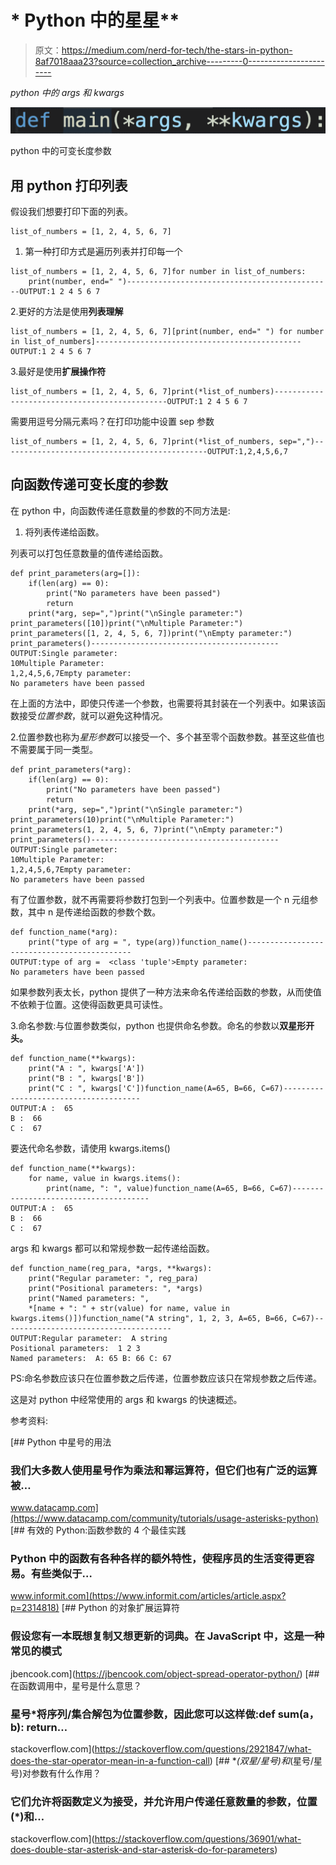 # * Python 中的星星**

> 原文：<https://medium.com/nerd-for-tech/the-stars-in-python-8af7018aaa23?source=collection_archive---------0----------------------->

*python 中的 args 和 kwargs*

![](img/f776bf5daf1fa7da5d50f064e3afec7c.png)

python 中的可变长度参数

## 用 python 打印列表

假设我们想要打印下面的列表。

```
list_of_numbers = [1, 2, 4, 5, 6, 7]
```

1.  第一种打印方式是遍历列表并打印每一个

```
list_of_numbers = [1, 2, 4, 5, 6, 7]for number in list_of_numbers:
    print(number, end=" ")----------------------------------------------OUTPUT:1 2 4 5 6 7
```

2.更好的方法是使用**列表理解**

```
list_of_numbers = [1, 2, 4, 5, 6, 7][print(number, end=" ") for number in list_of_numbers]----------------------------------------------OUTPUT:1 2 4 5 6 7
```

3.最好是使用**扩展操作符**

```
list_of_numbers = [1, 2, 4, 5, 6, 7]print(*list_of_numbers)----------------------------------------------OUTPUT:1 2 4 5 6 7
```

需要用逗号分隔元素吗？在打印功能中设置 sep 参数

```
list_of_numbers = [1, 2, 4, 5, 6, 7]print(*list_of_numbers, sep=",")----------------------------------------------OUTPUT:1,2,4,5,6,7
```

## 向函数传递可变长度的参数

在 python 中，向函数传递任意数量的参数的不同方法是:

1.  将列表传递给函数。

列表可以打包任意数量的值传递给函数。

```
def print_parameters(arg=[]):
    if(len(arg) == 0):
        print("No parameters have been passed")
        return
    print(*arg, sep=",")print("\nSingle parameter:")
print_parameters([10])print("\nMultiple Parameter:")
print_parameters([1, 2, 4, 5, 6, 7])print("\nEmpty parameter:")
print_parameters()------------------------------------------
OUTPUT:Single parameter:
10Multiple Parameter:
1,2,4,5,6,7Empty parameter:
No parameters have been passed
```

在上面的方法中，即使只传递一个参数，也需要将其封装在一个列表中。如果该函数接受*位置参数*，就可以避免这种情况。

2.位置参数也称为*星形参数*可以接受一个、多个甚至零个函数参数。甚至这些值也不需要属于同一类型。

```
def print_parameters(*arg):
    if(len(arg) == 0):
        print("No parameters have been passed")
        return
    print(*arg, sep=",")print("\nSingle parameter:")
print_parameters(10)print("\nMultiple Parameter:")
print_parameters(1, 2, 4, 5, 6, 7)print("\nEmpty parameter:")
print_parameters()------------------------------------------
OUTPUT:Single parameter:
10Multiple Parameter:
1,2,4,5,6,7Empty parameter:
No parameters have been passed
```

有了位置参数，就不再需要将参数打包到一个列表中。位置参数是一个 n 元组参数，其中 n 是传递给函数的参数个数。

```
def function_name(*arg):
    print("type of arg = ", type(arg))function_name()--------------------------------------------
OUTPUT:type of arg =  <class 'tuple'>Empty parameter:
No parameters have been passed
```

如果参数列表太长，python 提供了一种方法来命名传递给函数的参数，从而使值不依赖于位置。这使得函数更具可读性。

3.命名参数:与位置参数类似，python 也提供命名参数。命名的参数以**双星形开头。**

```
def function_name(**kwargs):
    print("A : ", kwargs['A'])
    print("B : ", kwargs['B'])
    print("C : ", kwargs['C'])function_name(A=65, B=66, C=67)--------------------------------------
OUTPUT:A :  65
B :  66
C :  67
```

要迭代命名参数，请使用 kwargs.items()

```
def function_name(**kwargs):
    for name, value in kwargs.items():
        print(name, ": ", value)function_name(A=65, B=66, C=67)--------------------------------------
OUTPUT:A :  65
B :  66
C :  67
```

args 和 kwargs 都可以和常规参数一起传递给函数。

```
def function_name(reg_para, *args, **kwargs):
    print("Regular parameter: ", reg_para)
    print("Positional parameters: ", *args)
    print("Named parameters: ",
    *[name + ": " + str(value) for name, value in kwargs.items()])function_name("A string", 1, 2, 3, A=65, B=66, C=67)--------------------------------------
OUTPUT:Regular parameter:  A string
Positional parameters:  1 2 3
Named parameters:  A: 65 B: 66 C: 67
```

PS:命名参数应该只在位置参数之后传递，位置参数应该只在常规参数之后传递。

这是对 python 中经常使用的 args 和 kwargs 的快速概述。

参考资料:

[](https://www.datacamp.com/community/tutorials/usage-asterisks-python) [## Python 中星号的用法

### 我们大多数人使用星号作为乘法和幂运算符，但它们也有广泛的运算被…

www.datacamp.com](https://www.datacamp.com/community/tutorials/usage-asterisks-python) [](https://www.informit.com/articles/article.aspx?p=2314818) [## 有效的 Python:函数参数的 4 个最佳实践

### Python 中的函数有各种各样的额外特性，使程序员的生活变得更容易。有些类似于…

www.informit.com](https://www.informit.com/articles/article.aspx?p=2314818) [](https://jbencook.com/object-spread-operator-python/) [## Python 的对象扩展运算符

### 假设您有一本既想复制又想更新的词典。在 JavaScript 中，这是一种常见的模式

jbencook.com](https://jbencook.com/object-spread-operator-python/) [](https://stackoverflow.com/questions/2921847/what-does-the-star-operator-mean-in-a-function-call) [## 在函数调用中，星号是什么意思？

### 星号*将序列/集合解包为位置参数，因此您可以这样做:def sum(a，b): return…

stackoverflow.com](https://stackoverflow.com/questions/2921847/what-does-the-star-operator-mean-in-a-function-call) [](https://stackoverflow.com/questions/36901/what-does-double-star-asterisk-and-star-asterisk-do-for-parameters) [## **(双星/星号)和*(星号/星号)对参数有什么作用？

### 它们允许将函数定义为接受，并允许用户传递任意数量的参数，位置(*)和…

stackoverflow.com](https://stackoverflow.com/questions/36901/what-does-double-star-asterisk-and-star-asterisk-do-for-parameters)